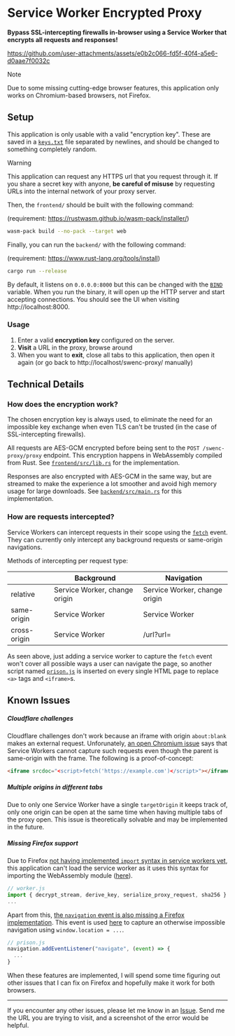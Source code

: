 # Service Worker Encrypted Proxy

**Bypass SSL-intercepting firewalls in-browser using a Service Worker that encrypts all requests and responses!**

https://github.com/user-attachments/assets/e0b2c066-fd5f-40f4-a5e6-d0aae7f0032c

> [!NOTE]  
> Due to some missing cutting-edge browser features, this application only works on Chromium-based browsers, not Firefox.

## Setup

This application is only usable with a valid "encryption key". These are saved in a [`keys.txt`](backend/keys.txt) file separated by newlines, and should be changed to something completely random.

> [!WARNING]  
> This application can request any HTTPS url that you request through it. If you share a secret key with anyone, **be careful of misuse** by requesting URLs into the internal network of your proxy server.

Then, the `frontend/` should be built with the following command:

(requirement: https://rustwasm.github.io/wasm-pack/installer/)

```sh
wasm-pack build --no-pack --target web
```

Finally, you can run the `backend/` with the following command:

(requirement: https://www.rust-lang.org/tools/install)

```sh
cargo run --release
```

By default, it listens on `0.0.0.0:8000` but this can be changed with the [`BIND`](./backend/src/main.rs#L22) variable. When you run the binary, it will open up the HTTP server and start accepting connections. You should see the UI when visiting http://localhost:8000.

### Usage

1. Enter a valid **encryption key** configured on the server.
2. **Visit** a URL in the proxy, browse around
3. When you want to **exit**, close all tabs to this application, then open it again (or go back to http://localhost/swenc-proxy/ manually)

## Technical Details

### How does the encryption work?

The chosen encryption key is always used, to eliminate the need for an impossible key exchange when even TLS can't be trusted (in the case of SSL-intercepting firewalls).

All requests are AES-GCM encrypted before being sent to the `POST /swenc-proxy/proxy` endpoint. This encryption happens in WebAssembly compiled from Rust. See [`frontend/src/lib.rs`](frontend/src/lib.rs#L95) for the implementation.

Responses are also encrypted with AES-GCM in the same way, but are streamed to make the experience a lot smoother and avoid high memory usage for large downloads. See [`backend/src/main.rs`](backend/src/main.rs#L145) for this implementation.

### How are requests intercepted?

Service Workers can intercept requests in their scope using the [`fetch`](https://developer.mozilla.org/en-US/docs/Web/API/ServiceWorkerGlobalScope/fetch_event) event. They can currently only intercept any background requests or same-origin navigations.

Methods of intercepting per request type:

|              | Background                    | Navigation                    |
| ------------ | ----------------------------- | ----------------------------- |
| relative     | Service Worker, change origin | Service Worker, change origin |
| same-origin  | Service Worker                | Service Worker                |
| cross-origin | Service Worker                | /url?url=                     |

As seen above, just adding a service worker to capture the `fetch` event won't cover all possible ways a user can navigate the page, so another script named [`prison.js`](frontend/public/prison.js) is inserted on every single HTML page to replace `<a>` tags and `<iframe>`s.

## Known Issues

##### Cloudflare challenges

Cloudflare challenges don't work because an iframe with origin `about:blank` makes an external request. Unforunately, [an open Chromium issue](https://issues.chromium.org/issues/41411856) says that Service Workers cannot capture such requests even though the parent is same-origin with the frame. The following is a proof-of-concept:

```html
<iframe srcdoc="<script>fetch('https://example.com')</script>"></iframe>
```

##### Multiple origins in different tabs

Due to only one Service Worker have a single `targetOrigin` it keeps track of, only one origin can be open at the same time when having multiple tabs of the proxy open. This issue is theoretically solvable and may be implemented in the future.

##### Missing Firefox support

Due to Firefox [not having implemented `import` syntax in service workers yet](https://bugzilla.mozilla.org/show_bug.cgi?id=1360870), this application can't load the service worker as it uses this syntax for importing the WebAssembly module ([here](frontend/public/worker.js#L1)).

```js
// worker.js
import { decrypt_stream, derive_key, serialize_proxy_request, sha256 } from '/swenc-proxy/utils.js';
...
```

Apart from this, [the `navigation` event is also missing a Firefox implementation](https://bugzilla.mozilla.org/show_bug.cgi?id=1890755). This event is used [here](frontend/public/prison.js#L103) to capture an otherwise impossible navigation using `window.location = ...`.

```js
// prison.js
navigation.addEventListener("navigate", (event) => {
  ...
}
```

When these features are implemented, I will spend some time figuring out other issues that I can fix on Firefox and hopefully make it work for both browsers.

---

If you encounter any other issues, please let me know in an [Issue](https://github.com/JorianWoltjer/swenc-proxy/issues/new). Send me the URL you are trying to visit, and a screenshot of the error would be helpful.
